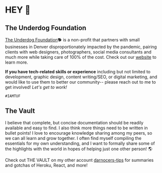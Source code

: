 # HEY 👋

## The Underdog Foundation
[The Underdog Foundation](https://theunderdogfoundation.org/):dog2: is a non-profit that partners with small businesses in Denver disproportionately impacted by the pandemic, pairing clients with web designers, photographers, social media consultants and much more while taking care of 100% of the cost. Check out our [website](https://theunderdogfoundation.org/) to learn more. 

**If you have tech-related skills or experience** including but not limited to development, graphic design, content writing/SEO, or digital marketing, and would like to use them to better our community-- please reach out to me to get involved! _Let's get to work!_

`#IAMTUF`

## The Vault
I believe that complete, but concise documentation should be readily available and easy to find. I also think more things need to be written in bullet points! I love to encourage knowledge sharing among my peers, so we can all learn and grow together. I often find myself compiling the essentials for my own understanding, and I want to formally share some of the highlights with the world in hopes of helping just one other person! :earth_americas:

Check out THE VAULT on my other account [darnocers-tips](https://github.com/darnocers-tips) for summaries and gotchas of Heroku, React, and more! 



